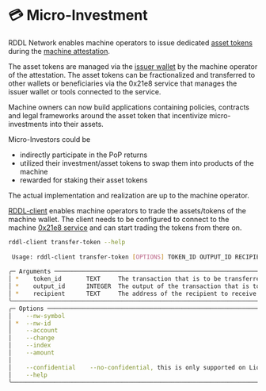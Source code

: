 # 💳 Micro-Investment



RDDL Network enables machine operators to issue dedicated [asset tokens](../basics/tokens/rddl-purpose-tokens.md) during the [machine attestation](machine-attestation.md).

The asset tokens are managed via the [issuer wallet](broken-reference) by the machine operator of the attestation. The asset tokens can be fractionalized and transferred to other wallets or beneficiaries via the 0x21e8 service that manages the issuer wallet or tools connected to the service.&#x20;

Machine owners can now build applications containing policies, contracts and legal frameworks around the asset token that incentivize micro-investments into their assets.

Micro-Investors could be&#x20;

* indirectly participate in the PoP returns
* utilized their investment/asset tokens to swap them into products of the machine
* rewarded for staking their asset tokens

The actual implementation and realization are up to the machine operator.

[RDDL-client](https://github.com/rddl-network/rddl-client) enables machine operators to trade the assets/tokens of the machine wallet. The client needs to be configured to connect to the machine [0x21e8 service](https://github.com/rddl-network/0x21e8) and can start trading the tokens from there on.&#x20;

```bash
rddl-client transfer-token --help
                                                                                                                                                                                                              
 Usage: rddl-client transfer-token [OPTIONS] TOKEN_ID OUTPUT_ID RECIPIENT                                                                                                                                     
                                                                                                                                                                                                              
╭─ Arguments ────────────────────────────────────────────────────────────────────────────────────────────────────────────────────────────────────────────────────────────────────────────────────────────────╮
│ *    token_id       TEXT     The transaction that is to be transferred. [default: None] [required]                                                                                                         │
│ *    output_id      INTEGER  The output of the transaction that is to be transferred. [default: None] [required]                                                                                           │
│ *    recipient      TEXT     The address of the recipient to receive the transferred tokens. [default: None] [required]                                                                                    │
╰────────────────────────────────────────────────────────────────────────────────────────────────────────────────────────────────────────────────────────────────────────────────────────────────────────────╯
╭─ Options ──────────────────────────────────────────────────────────────────────────────────────────────────────────────────────────────────────────────────────────────────────────────────────────────────╮
│    --nw-symbol                                                                                TEXT     The SLIP-44 network symbol the transaction is created for.                                          │
│ *  --nw-id                                                                                    INTEGER  The SLIP-44 network id the transaction is created for. [default: None] [required]                   │
│    --account                                                                                  INTEGER  The account ID of the BIP44 HD path. [default: 0]                                                   │
│    --change                                                                                   INTEGER  The change type of the BIP44 HD path. [default: 0]                                                  │
│    --index                                                                                    INTEGER  The index of the BIP44 HD path. [default: 0]                                                        │
│    --amount                                                                                   FLOAT    The amount of tokens being send. This can only be an integer compatible value for Planetmint.       │
│                                                                                                        [default: 1.0]                                                                                      │
│    --confidential    --no-confidential, this is only supported on Liquid (Not Planetmint).             [default: no-confidential, this is only supported on Liquid (Not Planetmint).]                      │
│    --help                                                                                              Show this message and exit.                                                                         │
╰────────────────────────────────────────────────────────────────────────────────────────────────────────────────────────────────────────────────────────────────────────────────────────────────────────────╯


```

